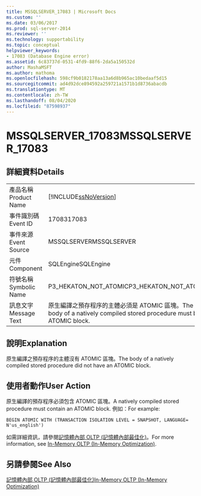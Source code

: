 ```yaml
---
title: MSSQLSERVER_17083 | Microsoft Docs
ms.custom: ''
ms.date: 03/06/2017
ms.prod: sql-server-2014
ms.reviewer: ''
ms.technology: supportability
ms.topic: conceptual
helpviewer_keywords:
- 17083 (Database Engine error)
ms.assetid: 6c83737d-0531-4fd9-88f6-2da5a150532d
author: MashaMSFT
ms.author: mathoma
ms.openlocfilehash: 598cf9b0182178aa13a6d8b965ac10bedaaf5d15
ms.sourcegitcommit: ad4d92dce894592a259721a1571b1d8736abacdb
ms.translationtype: MT
ms.contentlocale: zh-TW
ms.lasthandoff: 08/04/2020
ms.locfileid: "87598937"
---
```

# <a name="mssqlserver_17083"></a><span data-ttu-id="ce4ae-102">MSSQLSERVER_17083</span><span class="sxs-lookup"><span data-stu-id="ce4ae-102">MSSQLSERVER_17083</span></span>
    
## <a name="details"></a><span data-ttu-id="ce4ae-103">詳細資料</span><span class="sxs-lookup"><span data-stu-id="ce4ae-103">Details</span></span>  
  
|||  
|-|-|  
|<span data-ttu-id="ce4ae-104">產品名稱</span><span class="sxs-lookup"><span data-stu-id="ce4ae-104">Product Name</span></span>|[!INCLUDE[ssNoVersion](../../includes/ssnoversion-md.md)]|  
|<span data-ttu-id="ce4ae-105">事件識別碼</span><span class="sxs-lookup"><span data-stu-id="ce4ae-105">Event ID</span></span>|<span data-ttu-id="ce4ae-106">17083</span><span class="sxs-lookup"><span data-stu-id="ce4ae-106">17083</span></span>|  
|<span data-ttu-id="ce4ae-107">事件來源</span><span class="sxs-lookup"><span data-stu-id="ce4ae-107">Event Source</span></span>|<span data-ttu-id="ce4ae-108">MSSQLSERVER</span><span class="sxs-lookup"><span data-stu-id="ce4ae-108">MSSQLSERVER</span></span>|  
|<span data-ttu-id="ce4ae-109">元件</span><span class="sxs-lookup"><span data-stu-id="ce4ae-109">Component</span></span>|<span data-ttu-id="ce4ae-110">SQLEngine</span><span class="sxs-lookup"><span data-stu-id="ce4ae-110">SQLEngine</span></span>|  
|<span data-ttu-id="ce4ae-111">符號名稱</span><span class="sxs-lookup"><span data-stu-id="ce4ae-111">Symbolic Name</span></span>|<span data-ttu-id="ce4ae-112">P3_HEKATON_NOT_ATOMIC</span><span class="sxs-lookup"><span data-stu-id="ce4ae-112">P3_HEKATON_NOT_ATOMIC</span></span>|  
|<span data-ttu-id="ce4ae-113">訊息文字</span><span class="sxs-lookup"><span data-stu-id="ce4ae-113">Message Text</span></span>|<span data-ttu-id="ce4ae-114">原生編譯之預存程序的主體必須是 ATOMIC 區塊。</span><span class="sxs-lookup"><span data-stu-id="ce4ae-114">The body of a natively compiled stored procedure must be an ATOMIC block.</span></span>|  
  
## <a name="explanation"></a><span data-ttu-id="ce4ae-115">說明</span><span class="sxs-lookup"><span data-stu-id="ce4ae-115">Explanation</span></span>  
 <span data-ttu-id="ce4ae-116">原生編譯之預存程序的主體沒有 ATOMIC 區塊。</span><span class="sxs-lookup"><span data-stu-id="ce4ae-116">The body of a natively compiled stored procedure did not have an ATOMIC block.</span></span>  
  
## <a name="user-action"></a><span data-ttu-id="ce4ae-117">使用者動作</span><span class="sxs-lookup"><span data-stu-id="ce4ae-117">User Action</span></span>  
 <span data-ttu-id="ce4ae-118">原生編譯的預存程序必須包含 ATOMIC 區塊。</span><span class="sxs-lookup"><span data-stu-id="ce4ae-118">A natively compiled stored procedure must contain an ATOMIC block.</span></span> <span data-ttu-id="ce4ae-119">例如：</span><span class="sxs-lookup"><span data-stu-id="ce4ae-119">For example:</span></span>  
  
```  
BEGIN ATOMIC WITH (TRANSACTION ISOLATION LEVEL = SNAPSHOT, LANGUAGE= N'us_english')  
```  
  
 <span data-ttu-id="ce4ae-120">如需詳細資訊，請參閱[記憶體內部 OLTP &#40;記憶體內部最佳化&#41;](../in-memory-oltp/in-memory-oltp-in-memory-optimization.md)。</span><span class="sxs-lookup"><span data-stu-id="ce4ae-120">For more information, see [In-Memory OLTP &#40;In-Memory Optimization&#41;](../in-memory-oltp/in-memory-oltp-in-memory-optimization.md).</span></span>  
  
## <a name="see-also"></a><span data-ttu-id="ce4ae-121">另請參閱</span><span class="sxs-lookup"><span data-stu-id="ce4ae-121">See Also</span></span>  
 [<span data-ttu-id="ce4ae-122">記憶體內部 OLTP &#40;記憶體內部最佳化&#41;</span><span class="sxs-lookup"><span data-stu-id="ce4ae-122">In-Memory OLTP &#40;In-Memory Optimization&#41;</span></span>](../in-memory-oltp/in-memory-oltp-in-memory-optimization.md)  
  
  
